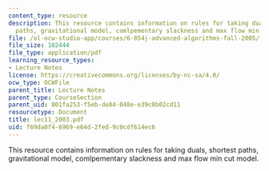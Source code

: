 ```yaml
---
content_type: resource
description: This resource contains information on rules for taking duals, shortest
  paths, gravitational model, comlpementary slackness and max flow min cut model.
file: /ol-ocw-studio-app/courses/6-854j-advanced-algorithms-fall-2005/f69da0f46969e64d2fed9c0cdf614ec6_lec11_2003.pdf
file_size: 102444
file_type: application/pdf
learning_resource_types:
- Lecture Notes
license: https://creativecommons.org/licenses/by-nc-sa/4.0/
ocw_type: OCWFile
parent_title: Lecture Notes
parent_type: CourseSection
parent_uid: 801fa253-f5eb-de84-048e-e39c0b02cd11
resourcetype: Document
title: lec11_2003.pdf
uid: f69da0f4-6969-e64d-2fed-9c0cdf614ec6
---
```

This resource contains information on rules for taking duals, shortest paths, gravitational model, comlpementary slackness and max flow min cut model.